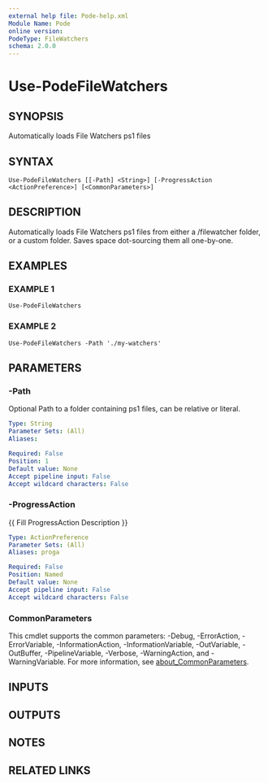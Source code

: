 ```yaml
---
external help file: Pode-help.xml
Module Name: Pode
online version:
PodeType: FileWatchers
schema: 2.0.0
---
```


# Use-PodeFileWatchers

## SYNOPSIS
Automatically loads File Watchers ps1 files

## SYNTAX

```
Use-PodeFileWatchers [[-Path] <String>] [-ProgressAction <ActionPreference>] [<CommonParameters>]
```

## DESCRIPTION
Automatically loads File Watchers ps1 files from either a /filewatcher folder, or a custom folder.
Saves space dot-sourcing them all one-by-one.

## EXAMPLES

### EXAMPLE 1
```
Use-PodeFileWatchers
```

### EXAMPLE 2
```
Use-PodeFileWatchers -Path './my-watchers'
```

## PARAMETERS

### -Path
Optional Path to a folder containing ps1 files, can be relative or literal.

```yaml
Type: String
Parameter Sets: (All)
Aliases:

Required: False
Position: 1
Default value: None
Accept pipeline input: False
Accept wildcard characters: False
```

### -ProgressAction
{{ Fill ProgressAction Description }}

```yaml
Type: ActionPreference
Parameter Sets: (All)
Aliases: proga

Required: False
Position: Named
Default value: None
Accept pipeline input: False
Accept wildcard characters: False
```

### CommonParameters
This cmdlet supports the common parameters: -Debug, -ErrorAction, -ErrorVariable, -InformationAction, -InformationVariable, -OutVariable, -OutBuffer, -PipelineVariable, -Verbose, -WarningAction, and -WarningVariable. For more information, see [about_CommonParameters](http://go.microsoft.com/fwlink/?LinkID=113216).

## INPUTS

## OUTPUTS

## NOTES

## RELATED LINKS
